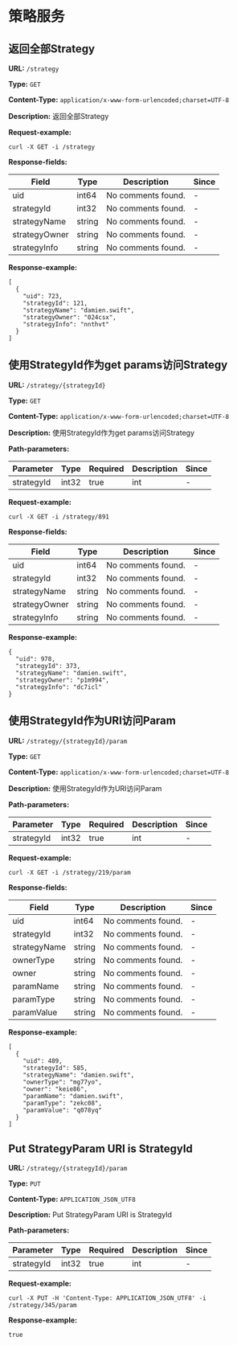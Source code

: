 
# 策略服务
## 返回全部Strategy

**URL:** `/strategy`

**Type:** `GET`


**Content-Type:** `application/x-www-form-urlencoded;charset=UTF-8`

**Description:** 返回全部Strategy





**Request-example:**
```
curl -X GET -i /strategy
```

**Response-fields:**

| Field | Type | Description | Since |
|-------|------|-------------|-------|
|uid|int64|No comments found.|-|
|strategyId|int32|No comments found.|-|
|strategyName|string|No comments found.|-|
|strategyOwner|string|No comments found.|-|
|strategyInfo|string|No comments found.|-|

**Response-example:**
```
[
  {
    "uid": 723,
    "strategyId": 121,
    "strategyName": "damien.swift",
    "strategyOwner": "024csx",
    "strategyInfo": "nnthvt"
  }
]
```

## 使用StrategyId作为get params访问Strategy

**URL:** `/strategy/{strategyId}`

**Type:** `GET`


**Content-Type:** `application/x-www-form-urlencoded;charset=UTF-8`

**Description:** 使用StrategyId作为get params访问Strategy


**Path-parameters:**

| Parameter | Type | Required | Description | Since |
|-----------|------|----------|-------------|-------|
|strategyId|int32|true|int|-|



**Request-example:**
```
curl -X GET -i /strategy/891
```

**Response-fields:**

| Field | Type | Description | Since |
|-------|------|-------------|-------|
|uid|int64|No comments found.|-|
|strategyId|int32|No comments found.|-|
|strategyName|string|No comments found.|-|
|strategyOwner|string|No comments found.|-|
|strategyInfo|string|No comments found.|-|

**Response-example:**
```
{
  "uid": 978,
  "strategyId": 373,
  "strategyName": "damien.swift",
  "strategyOwner": "p1m994",
  "strategyInfo": "dc7icl"
}
```

## 使用StrategyId作为URI访问Param

**URL:** `/strategy/{strategyId}/param`

**Type:** `GET`


**Content-Type:** `application/x-www-form-urlencoded;charset=UTF-8`

**Description:** 使用StrategyId作为URI访问Param


**Path-parameters:**

| Parameter | Type | Required | Description | Since |
|-----------|------|----------|-------------|-------|
|strategyId|int32|true|int|-|



**Request-example:**
```
curl -X GET -i /strategy/219/param
```

**Response-fields:**

| Field | Type | Description | Since |
|-------|------|-------------|-------|
|uid|int64|No comments found.|-|
|strategyId|int32|No comments found.|-|
|strategyName|string|No comments found.|-|
|ownerType|string|No comments found.|-|
|owner|string|No comments found.|-|
|paramName|string|No comments found.|-|
|paramType|string|No comments found.|-|
|paramValue|string|No comments found.|-|

**Response-example:**
```
[
  {
    "uid": 489,
    "strategyId": 585,
    "strategyName": "damien.swift",
    "ownerType": "mg77yo",
    "owner": "keie86",
    "paramName": "damien.swift",
    "paramType": "zekc08",
    "paramValue": "q078yq"
  }
]
```

## Put StrategyParam URI is StrategyId

**URL:** `/strategy/{strategyId}/param`

**Type:** `PUT`


**Content-Type:** `APPLICATION_JSON_UTF8`

**Description:** Put StrategyParam URI is StrategyId


**Path-parameters:**

| Parameter | Type | Required | Description | Since |
|-----------|------|----------|-------------|-------|
|strategyId|int32|true|int|-|



**Request-example:**
```
curl -X PUT -H 'Content-Type: APPLICATION_JSON_UTF8' -i /strategy/345/param
```

**Response-example:**
```
true
```

